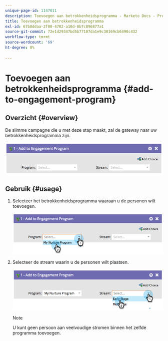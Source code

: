 ```yaml
---
unique-page-id: 1147011
description: Toevoegen aan betrokkenheidsprogramma - Marketo Docs - Productdocumentatie
title: Toevoegen aan betrokkenheidsprogramma
exl-id: 67b8ddaa-2f00-4702-a10d-0b7c896877a1
source-git-commit: 72e1d29347bd5b77107da1e9c30169cb6490c432
workflow-type: tm+mt
source-wordcount: '69'
ht-degree: 0%

---
```


# Toevoegen aan betrokkenheidsprogramma {#add-to-engagement-program}

## Overzicht {#overview}

De slimme campagne die u met deze stap maakt, zal de gateway naar uw betrokkenheidsprogramma zijn.

![](assets/image2014-9-22-14-3a47-3a32.png)

## Gebruik {#usage}

1. Selecteer het betrokkenheidsprogramma waaraan u de personen wilt toevoegen.

   ![](assets/image2014-9-22-14-3a47-3a36.png)

1. Selecteer de stream waarin u de personen wilt plaatsen.

   ![](assets/image2014-9-22-14-3a47-3a39.png)

   >[!NOTE]
   >
   >U kunt geen persoon aan veelvoudige stromen binnen het zelfde programma toevoegen.
